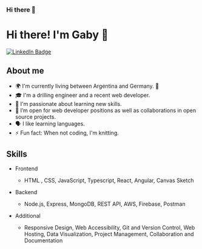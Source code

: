 ### Hi there 👋

<!--
**GabCB/GabCB** is a ✨ _special_ ✨ repository because its `README.md` (this file) appears on your GitHub profile.

Here are some ideas to get you started:
- 
- 🔭 I’m currently working on ...
- 🌱 I’m currently learning ...
- 👯 I’m looking to collaborate on ...
- 🤔 I’m looking for help with ...
- 💬 Ask me about ...
- 📫 How to reach me: ...
- 😄 Pronouns: ...
- ⚡ Fun fact: ...
-->

# Hi there! I'm Gaby 🙂
<div id="header" >
  <a href="https://www.linkedin.com/in/gabriela-cuencas-b-9774912b/" target="_blank">
    <img src="https://img.shields.io/badge/LinkedIn-blue?style=for-the-badge&logo=linkedin&logoColor=white" alt="LinkedIn Badge"/>
  </a>
</div> 

## About me
- 🌍 I'm currently living between Argentina and Germany. 🙂 
- 🎓 I'm a drilling engineer and a recent web developer.
- 🧬 I'm passionate about learning new skills.
- 👯 I’m open for web developer positions as well as collaborations in open source projects.
- 🗣️ I like learning languages.
- ⚡ Fun fact: When not coding, I'm knitting.

## Skills
- Frontend
  - HTML , CSS, JavaScript, Typescript, React, Angular, Canvas Sketch
 
- Backend
  - Node.js, Express, MongoDB, REST API, AWS, Firebase, Postman
  
- Additional
  - Responsive Design, Web Accessibility, Git and Version Control, Web Hosting, Data Visualization, Project Management, Collaboration and Documentation



